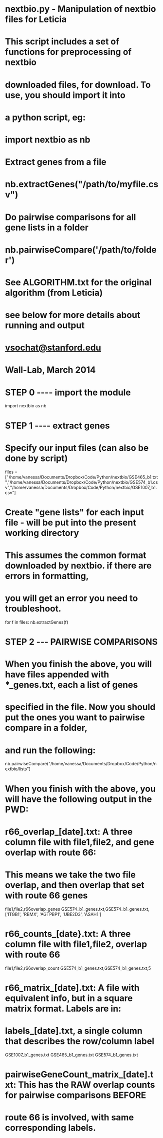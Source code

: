 # nextbio.py  - Manipulation of nextbio files for Leticia

# This script includes a set of functions for preprocessing of nextbio
# downloaded files, for download.  To use, you should import it into
# a python script, eg:
#
# import nextbio as nb
#
# Extract genes from a file
# nb.extractGenes("/path/to/myfile.csv")
# 
# Do pairwise comparisons for all gene lists in a folder
# nb.pairwiseCompare('/path/to/folder')
#
# See ALGORITHM.txt for the original algorithm (from Leticia) 
# see below for more details about running and output
# vsochat@stanford.edu
# Wall-Lab, March 2014


# STEP 0 ---- import the module
import nextbio as nb


# STEP 1 ---- extract genes

# Specify our input files (can also be done by script)
files = ["/home/vanessa/Documents/Dropbox/Code/Python/nextbio/GSE465_b1.txt","/home/vanessa/Documents/Dropbox/Code/Python/nextbio/GSE574_b1.csv","/home/vanessa/Documents/Dropbox/Code/Python/nextbio/GSE1007_b1.csv"]

# Create "gene lists" for each input file - will be put into the present working directory
# This assumes the common format downloaded by nextbio.  if there are errors in formatting,
# you will get an error you need to troubleshoot.
for f in files:
  nb.extractGenes(f)

# STEP 2 --- PAIRWISE COMPARISONS
# When you finish the above, you will have files appended with *_genes.txt, each a list of genes
# specified in the file.  Now you should put the ones you want to pairwise compare in a folder,
# and run the following:
nb.pairwiseCompare("/home/vanessa/Documents/Dropbox/Code/Python/nextbio/lists")

# When you finish with the above, you will have the following output in the PWD:

# r66_overlap_[date].txt: A three column file with file1,file2, and gene overlap with route 66:
# This means we take the two file overlap, and then overlap that set with route 66 genes
file1,file2,r66overlap_genes
GSE574_b1_genes.txt,GSE574_b1_genes.txt,['ITGB1', 'RBMX', 'AGTPBP1', 'UBE2D3', 'ASAH1']


# r66_counts_[date}.txt: A three column file with file1,file2, overlap with route 66
file1,file2,r66overlap_count
GSE574_b1_genes.txt,GSE574_b1_genes.txt,5

# r66_matrix_[date].txt: A file with equivalent info, but in a square matrix format.  Labels are in:
# labels_[date].txt, a single column that describes the row/column label
GSE1007_b1_genes.txt
GSE465_b1_genes.txt
GSE574_b1_genes.txt

# pairwiseGeneCount_matrix_[date].txt:  This has the RAW overlap counts for pairwise comparisons BEFORE
# route 66 is involved, with same corresponding labels.
